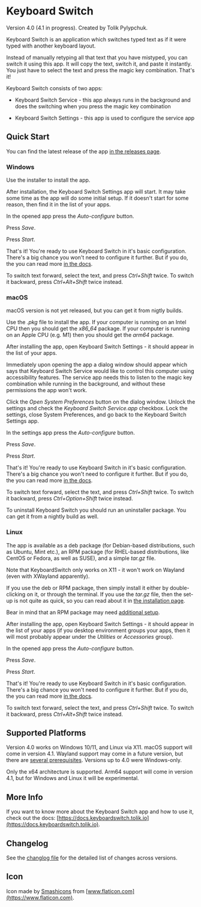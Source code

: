 # Keyboard Switch

Version 4.0 (4.1 in progress). Created by Tolik Pylypchuk.

Keyboard Switch is an application which switches typed text as if it were typed with another keyboard layout.

Instead of manually retyping all that text that you have mistyped, you can switch it using this app. It will copy the
text, switch it, and paste it instantly. You just have to select the text and press the magic key combination.
That's it!

Keyboard Switch consists of two apps:

- Keyboard Switch Service - this app always runs in the background and does the switching when you press the magic key
combination

- Keyboard Switch Settings - this app is used to configure the service app

## Quick Start

You can find the latest release of the app [in the releases page](https://github.com/TolikPylypchuk/KeyboardSwitch/releases).

### Windows

Use the installer to install the app.

After installation, the Keyboard Switch Settings app will start. It may take some time as the app will do some initial
setup. If it doesn't start for some reason, then find it in the list of your apps.

In the opened app press the _Auto-configure_ button.

Press _Save_.

Press _Start_.

That's it! You're ready to use Keyboard Switch in it's basic configuration. There's a big chance you won't need to
configure it further. But if you do, the you can read more [in the docs](https://docs.keyboardswitch.tolik.io).

To switch text forward, select the text, and press _Ctrl+Shift_ twice. To switch it backward, press _Ctrl+Alt+Shift_
twice instead.

### macOS

macOS version is not yet released, but you can get it from nigtly builds.

Use the _.pkg_ file to install the app. If your computer is running on an Intel CPU then you should get the _x86\_64_
package. If your computer is running on an Apple CPU (e.g. M1) then you should get the _arm64_ package.

After installing the app, open Keyboard Switch Settings - it should appear in the list of your apps.

Immediately upon opening the app a dialog window should appear which says that Keyboard Switch Service would like to
control this computer using accessibility features. The service app needs this to listen to the magic key combination
while running in the background, and without these permissions the app won't work.

Click the _Open System Preferences_ button on the dialog window. Unlock the settings and check the _Keyboard Switch
Service.app_ checkbox. Lock the settings, close System Preferences, and go back to the Keyboard Switch Settings app.

In the settings app press the _Auto-configure_ button.

Press _Save_.

Press _Start_.

That's it! You're ready to use Keyboard Switch in it's basic configuration. There's a big chance you won't need to
configure it further. But if you do, the you can read more [in the docs](https://docs.keyboardswitch.tolik.io).

To switch text forward, select the text, and press _Ctrl+Shift_ twice. To switch it backward, press _Ctrl+Option+Shift_
twice instead.

To uninstall Keyboard Switch you should run an uninstaller package. You can get it from a nightly build as well.

### Linux

The app is available as a deb package (for Debian-based distributions, such as Ubuntu, Mint etc.), an RPM package (for
RHEL-based distributions, like CentOS or Fedora, as well as SUSE), and a simple _tar.gz_ file.

Note that KeyboardSwitch only works on X11 - it won't work on Wayland (even with XWayland apparently).

If you use the deb or RPM package, then simply install it either by double-clicking on it, or through the terminal. If
you use the _tar.gz_ file, then the set-up is not quite as quick, so you can read about it in
[the installation page](https://docs.keyboardswitch.tolik.io/usage-guides/installation#linux).

Bear in mind that an RPM package may need
[additional setup](https://docs.keyboardswitch.tolik.io/usage-guides/installation#linux).

After installing the app, open Keyboard Switch Settings - it should appear in the list of your apps (if you desktop
environment groups your apps, then it will most probably appear under the _Utilities_ or _Accessories_ group).

In the opened app press the _Auto-configure_ button.

Press _Save_.

Press _Start_.

That's it! You're ready to use Keyboard Switch in it's basic configuration. There's a big chance you won't need to
configure it further. But if you do, the you can read more [in the docs](https://docs.keyboardswitch.tolik.io).

To switch text forward, select the text, and press _Ctrl+Shift_ twice. To switch it backward, press _Ctrl+Alt+Shift_
twice instead.

## Supported Platforms

Version 4.0 works on Windows 10/11, and Linux via X11. macOS support will come in version 4.1. Wayland support may come
in a future version, but there are [several prerequisites](https://github.com/TolikPylypchuk/KeyboardSwitch/issues/54).
Versions up to 4.0 were Windows-only.

Only the x64 architecture is supported. Arm64 support will come in version 4.1, but for Windows and Linux it will be
experimental.

## More Info

If you want to know more about the Keyboard Switch app and how to use it, check out the docs:
[https://docs.keyboardswitch.tolik.io](https://docs.keyboardswitch.tolik.io).

## Changelog

See the [changlog file](https://github.com/TolikPylypchuk/KeyboardSwitch/blob/master/CHANGELOG.md) for the detailed list
of changes across versions.

## Icon

Icon made by [Smashicons](https://smashicons.com) from [www.flaticon.com](https://www.flaticon.com).
